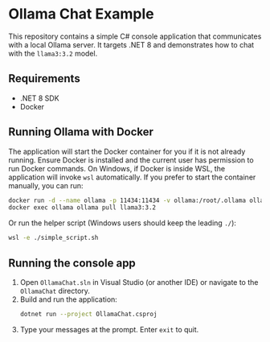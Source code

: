 # Ollama Chat Example

This repository contains a simple C# console application that communicates with a local Ollama server. It targets .NET 8 and demonstrates how to chat with the `llama3:3.2` model.

## Requirements
- .NET 8 SDK
- Docker

## Running Ollama with Docker
The application will start the Docker container for you if it is not already
running. Ensure Docker is installed and the current user has permission to run
Docker commands. On Windows, if Docker is inside WSL, the application will
invoke `wsl` automatically. If you prefer to start the container manually, you
can run:
```bash
docker run -d --name ollama -p 11434:11434 -v ollama:/root/.ollama ollama/ollama
docker exec ollama ollama pull llama3:3.2
```
Or run the helper script (Windows users should keep the leading `./`):
```bash
wsl -e ./simple_script.sh
```

## Running the console app
1. Open `OllamaChat.sln` in Visual Studio (or another IDE) or navigate to the `OllamaChat` directory.
2. Build and run the application:
   ```bash
   dotnet run --project OllamaChat.csproj
   ```
3. Type your messages at the prompt. Enter `exit` to quit.
